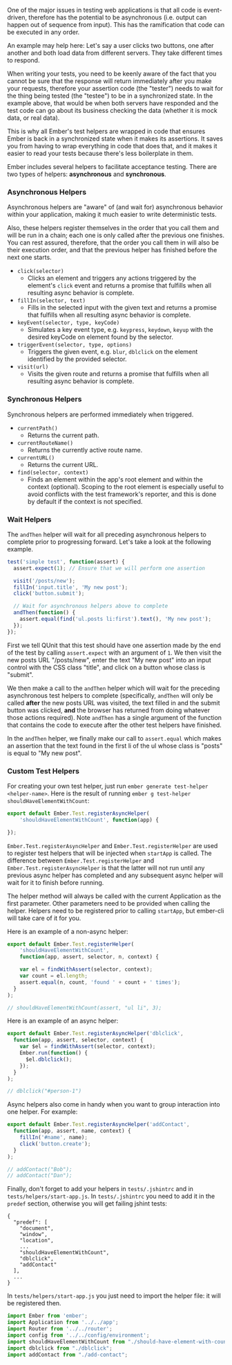 One of the major issues in testing web applications is that all code is
event-driven, therefore has the potential to be asynchronous (i.e. output can
happen out of sequence from input). This has the ramification that code can be
executed in any order.

An example may help here: Let's say a user clicks two buttons, one after another
and both load data from different servers. They take different times to respond.

When writing your tests, you need to be keenly aware of the fact that you cannot
be sure that the response will return immediately after you make your requests,
therefore your assertion code (the "tester") needs to wait for the thing being
tested (the "testee") to be in a synchronized state. In the example above, that
would be when both servers have responded and the test code can go about its
business checking the data (whether it is mock data, or real data).

This is why all Ember's test helpers are wrapped in code that ensures Ember is
back in a synchronized state when it makes its assertions. It saves you from
having to wrap everything in code that does that, and it makes it easier to read
your tests because there's less boilerplate in them.

Ember includes several helpers to facilitate acceptance testing. There are two
types of helpers: **asynchronous** and **synchronous**.

### Asynchronous Helpers

Asynchronous helpers are "aware" of (and wait for) asynchronous behavior within
your application, making it much easier to write deterministic tests.

Also, these helpers register themselves in the order that you call them and will
be run in a chain; each one is only called after the previous one finishes. You can rest assured, therefore, that the order you call them in will also
be their execution order, and that the previous helper has finished before the
next one starts.

* `click(selector)`
  - Clicks an element and triggers any actions triggered by the element's `click`
    event and returns a promise that fulfills when all resulting async behavior
    is complete.
* `fillIn(selector, text)`
  - Fills in the selected input with the given text and returns a promise that
     fulfills when all resulting async behavior is complete.
* `keyEvent(selector, type, keyCode)`
  - Simulates a key event type, e.g. `keypress`, `keydown`, `keyup` with the
    desired keyCode on element found by the selector.
* `triggerEvent(selector, type, options)`
  - Triggers the given event, e.g. `blur`, `dblclick` on the element identified
    by the provided selector.
* `visit(url)`
  - Visits the given route and returns a promise that fulfills when all resulting
     async behavior is complete.

### Synchronous Helpers

Synchronous helpers are performed immediately when triggered.

* `currentPath()`
  - Returns the current path.
* `currentRouteName()`
  - Returns the currently active route name.
* `currentURL()`
  - Returns the current URL.
* `find(selector, context)`
  - Finds an element within the app's root element and within the context
    (optional). Scoping to the root element is especially useful to avoid
    conflicts with the test framework's reporter, and this is done by default
    if the context is not specified.

### Wait Helpers

The `andThen` helper will wait for all preceding asynchronous helpers to
complete prior to progressing forward. Let's take a look at the following
example.

```tests/acceptance/new-post-appears-first-test.js
test('simple test', function(assert) {
  assert.expect(1); // Ensure that we will perform one assertion

  visit('/posts/new');
  fillIn('input.title', 'My new post');
  click('button.submit');

  // Wait for asynchronous helpers above to complete
  andThen(function() {
    assert.equal(find('ul.posts li:first').text(), 'My new post');
  });
});
```

First we tell QUnit that this test should have one assertion made by the end
of the test by calling `assert.expect` with an argument of `1`. We then visit the new
posts URL "/posts/new", enter the text "My new post" into an input control
with the CSS class "title", and click on a button whose class is "submit".

We then make a call to the `andThen` helper which will wait for the preceding
asynchronous test helpers to complete (specifically, `andThen` will only be
called **after** the new posts URL was visited, the text filled in and the
submit button was clicked, **and** the browser has returned from doing whatever
those actions required). Note `andThen` has a single argument of the function
that contains the code to execute after the other test helpers have finished.

In the `andThen` helper, we finally make our call to `assert.equal` which makes an
assertion that the text found in the first li of the ul whose class is "posts"
is equal to "My new post".

### Custom Test Helpers

For creating your own test helper, just run `ember generate test-helper
<helper-name>`. Here is the result of running `ember g test-helper
shouldHaveElementWithCount`:

```tests/helpers/should-have-element-with-count.js
export default Ember.Test.registerAsyncHelper(
    'shouldHaveElementWithCount', function(app) {

});
```

`Ember.Test.registerAsyncHelper` and `Ember.Test.registerHelper` are used to
register test helpers that will be injected when `startApp` is
called. The difference between `Ember.Test.registerHelper` and
`Ember.Test.registerAsyncHelper` is that the latter will not run until any
previous async helper has completed and any subsequent async helper will wait
for it to finish before running.

The helper method will always be called with the current Application as the
first parameter. Other parameters need to be provided when calling the helper. Helpers need to be registered prior to calling
`startApp`, but ember-cli will take care of it for you.

Here is an example of a non-async helper:

```tests/helpers/should-have-element-with-count.js
export default Ember.Test.registerHelper(
    'shouldHaveElementWithCount',
    function(app, assert, selector, n, context) {

    var el = findWithAssert(selector, context);
    var count = el.length;
    assert.equal(n, count, 'found ' + count + ' times');
  }
);

// shouldHaveElementWithCount(assert, "ul li", 3);
```

Here is an example of an async helper:

```tests/helpers/dblclick.js
export default Ember.Test.registerAsyncHelper('dblclick',
  function(app, assert, selector, context) {
    var $el = findWithAssert(selector, context);
    Ember.run(function() {
      $el.dblclick();
    });
  }
);

// dblclick("#person-1")
```

Async helpers also come in handy when you want to group interaction
into one helper. For example:

```tests/helpers/add-contact.js
export default Ember.Test.registerAsyncHelper('addContact',
  function(app, assert, name, context) {
    fillIn('#name', name);
    click('button.create');
  }
);

// addContact("Bob");
// addContact("Dan");
```

Finally, don't forget to add your helpers in `tests/.jshintrc` and in
`tests/helpers/start-app.js`. In `tests/.jshintrc` you need to add it in the
`predef` section, otherwise you will get failing jshint tests:

```tests/.jshintc
{
  "predef": [
    "document",
    "window",
    "location",
    ...
    "shouldHaveElementWithCount",
    "dblclick",
    "addContact"
  ],
  ...
}
```

In `tests/helpers/start-app.js` you just need to import the helper file: it
will be registered then.

```tests/helpers/start-app.js
import Ember from 'ember';
import Application from '../../app';
import Router from '../../router';
import config from '../../config/environment';
import shouldHaveElementWithCount from "./should-have-element-with-count";
import dblclick from "./dblclick";
import addContact from "./add-contact";
```


